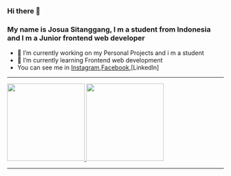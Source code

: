 ### Hi there 👋

### My name is Josua Sitanggang, I m a student from Indonesia and I m a Junior frontend web developer

- 🔭 I’m currently working on my Personal Projects and i m a student
- 🌱 I’m currently learning Frontend web development
- You can see me in  [Instagram](https://www.instagram.com/josuastng/),[Facebook](https://www.facebook.com/profile.php?id=100009735270078),[Linkedln]

-----

<a href="https://github.com/josua-stng">
  <img height="180em" src="https://github-readme-stats-eight-theta.vercel.app/api?username=josua-stng&show_icons=true&theme=algolia&include_all_commits=true&count_private=true"/>
  <img height="180em" src="https://github-readme-stats-eight-theta.vercel.app/api/top-langs/?username=josua-stng&layout=compact&langs_count=8&theme=algolia"/>
</a>

-----
